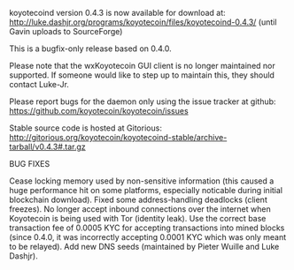 koyotecoind version 0.4.3 is now available for download at:
http://luke.dashjr.org/programs/koyotecoin/files/koyotecoind-0.4.3/ (until Gavin uploads to SourceForge)

This is a bugfix-only release based on 0.4.0.

Please note that the wxKoyotecoin GUI client is no longer maintained nor supported. If someone would like to step up to maintain this, they should contact Luke-Jr.

Please report bugs for the daemon only using the issue tracker at github:
https://github.com/koyotecoin/koyotecoin/issues

Stable source code is hosted at Gitorious:
http://gitorious.org/koyotecoin/koyotecoind-stable/archive-tarball/v0.4.3#.tar.gz

BUG FIXES

Cease locking memory used by non-sensitive information (this caused a huge performance hit on some platforms, especially noticable during initial blockchain download).
Fixed some address-handling deadlocks (client freezes).
No longer accept inbound connections over the internet when Koyotecoin is being used with Tor (identity leak).
Use the correct base transaction fee of 0.0005 KYC for accepting transactions into mined blocks (since 0.4.0, it was incorrectly accepting 0.0001 KYC which was only meant to be relayed).
Add new DNS seeds (maintained by Pieter Wuille and Luke Dashjr).

